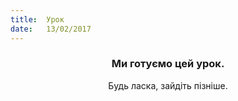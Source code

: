 ```yaml
---
title:  Урок
date:   13/02/2017
---
```


### <center>Ми готуємо цей урок.</center>
<center>Будь ласка, зайдіть пізніше.</center>